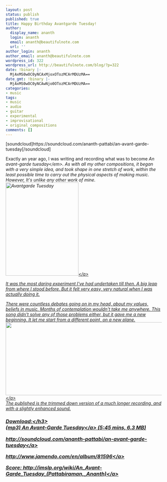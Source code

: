 ```yaml
---
layout: post
status: publish
published: true
title: Happy Birthday Avantgarde Tuesday!
author:
  display_name: ananth
  login: ananth
  email: ananth@beautifulnote.com
  url: ''
author_login: ananth
author_email: ananth@beautifulnote.com
wordpress_id: 322
wordpress_url: http://beautifulnote.com/blog/?p=322
date: !binary |-
  MjAxMS0wOC0yNCAxMjoxOTozMCArMDUzMA==
date_gmt: !binary |-
  MjAxMS0wOC0yNCAwNjo0OTozMCArMDUzMA==
categories:
- music
tags:
- music
- audio
- guitar
- experimental
- improvisational
- original_compositions
comments: []
---
```

<p>[soundcloud]https:&#47;&#47;soundcloud.com&#47;ananth-pattabi&#47;an-avant-garde-tuesday[&#47;soundcloud]</p>
<p>Exactly an year ago, I was writing and recording what was to become <em>An avant-garde tuesday<&#47;em>. As with all my other compositions, it began with a very simple idea, and took shape in one stretch of work, within the least possible time to carry out the physical aspects of making music. However, It's unlike any other work of mine. <a href="http:&#47;&#47;beautifulnote.com&#47;blog&#47;2010&#47;09&#47;avant-garde&#47;avatgardetuesday&#47;" rel="attachment wp-att-207"><img class="alignleft size-medium wp-image-207" title="avatgardetuesday" src="http:&#47;&#47;beautifulnote.com&#47;blog&#47;wp-content&#47;uploads&#47;2010&#47;09&#47;avatgardetuesday-235x300.png" alt="Avantgarde Tuesday" width="235" height="300" &#47;><&#47;a></p>
<p>It was the most daring experiment I've had undertaken till then. A big leap from where I stood before. But it felt very easy, very natural when I was actually doing it.</p>
<p>There were countless debates going on in my head, about my values, beliefs in music. Months of contemplation wouldn't take me anywhere. This song didn't solve any of those problems either, but it gave me a new beginning. It let me start from a different point, on a new plane.<br />
<a href="http:&#47;&#47;beautifulnote.com&#47;blog&#47;wp-content&#47;uploads&#47;2010&#47;09&#47;ananth-avantgarde_tuesday-bass_preview.png"><img class="alignnone size-full wp-image-209" title="ananth-avantgarde_tuesday-bass_preview" src="http:&#47;&#47;beautifulnote.com&#47;blog&#47;wp-content&#47;uploads&#47;2010&#47;09&#47;ananth-avantgarde_tuesday-bass_preview.png" alt="" width="826" height="235" &#47;><&#47;a><br />
The published is the trimmed down version of a much longer recording, and with a slightly enhanced sound.</p>
<h3>Download:<&#47;h3><br />
<a href="http:&#47;&#47;beautifulnote.com&#47;download&#47;music&#47;ananth_avant-garde_tuesday.mp3">(mp3) An Avant-Garde Tuesday<&#47;a> (5:45 mins, 6.3 MB)</p>
<p><a href="http:&#47;&#47;soundcloud.com&#47;ananth-pattabi&#47;an-avant-garde-tuesday">http:&#47;&#47;soundcloud.com&#47;ananth-pattabi&#47;an-avant-garde-tuesday<&#47;a></p>
<p><a href="http:&#47;&#47;www.jamendo.com&#47;en&#47;album&#47;81596">http:&#47;&#47;www.jamendo.com&#47;en&#47;album&#47;81596<&#47;a></p>
<p>Score: <a href="http:&#47;&#47;imslp.org&#47;wiki&#47;An_Avant-Garde_Tuesday_%28Pattabiraman,_Ananth%29">http:&#47;&#47;imslp.org&#47;wiki&#47;An_Avant-Garde_Tuesday_(Pattabiraman,_Ananth)<&#47;a></p>
